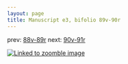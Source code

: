 ```yaml
---
layout: page
title: Manuscript e3, bifolio 89v-90r
---
```


prev: [88v-89r](../88v-89r/) next: [90v-91r](../90v-91r/)



[![Linked to zoomble image](http://www.homermultitext.org/iipsrv?IIIF=/project/homer/pyramidal/deepzoom/hmt/e3bifolio/v1/vb_89v_90r.tif/full/2000,/0/default.jpg)](http://www.homermultitext.org/ict2/?urn=urn:cite2:hmt:e3bifolio.v1:vb_89v_90r)

